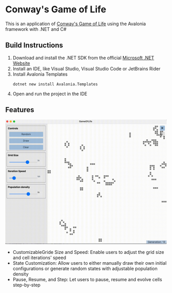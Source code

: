 # Conway's Game of Life
This is an application of [Conway's Game of Life](https://en.wikipedia.org/wiki/Conway%27s_Game_of_Life) using 
the Avalonia framework with .NET and C#

## Build Instructions
1. Download and install the .NET SDK from the official [Microsoft .NET Website](https://dotnet.microsoft.com/en-us/download)
2. Install an IDE, like Visual Studio, Visual Studio Code or JetBrains Rider
3. Install Avalonia Templates
   ```
   dotnet new install Avalonia.Templates
   ```
4. Open and run the project in the IDE

## Features
![Demo GIF](https://github.com/MolinSun/GameOfLife/blob/master/ScreenShots.gif)
* CustomizableGride Size and Speed: Enable users to adjust the grid size and cell iterations' speed
* State Customization: Allow users to either manually draw their own initial configurations or generate random states with adjustable population density
* Pause, Resume, and Step: Let users to pause, resume and evolve cells step-by-step

  

   
